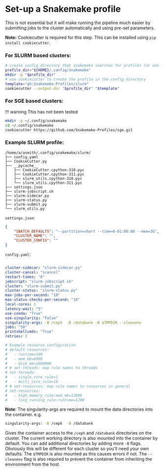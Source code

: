 
# Set-up a Snakemake profile

This is not essential but it will make running the pipeline much easier by submitting jobs to the cluster automatically and using pre-set parameters.

**Note:** Cookiecutter is required for this step. This can be installed using `pip install cookiecutter`.


### For SLURM based clusters:

```bash
# create config directory that snakemake searches for profiles (or use something else)
profile_dir="${HOME}/.config/snakemake"
mkdir -p "$profile_dir"
# use cookiecutter to create the profile in the config directory
template="gh:Snakemake-Profiles/slurm"
cookiecutter --output-dir "$profile_dir" "$template"
```

### For SGE based clusters:

!!! warning
    This has not been tested

```bash
mkdir -p ~/.config/snakemake
cd ~/.config/snakemake
cookiecutter https://github.com/Snakemake-Profiles/sge.git
```

### Example SLURM profile:

```
/home/a/asmith/.config/snakemake/slurm/
├── config.yaml
├── CookieCutter.py
├── __pycache__
│   ├── CookieCutter.cpython-310.pyc
│   ├── CookieCutter.cpython-311.pyc
│   ├── slurm_utils.cpython-310.pyc
│   └── slurm_utils.cpython-311.pyc
├── settings.json
├── slurm-jobscript.sh
├── slurm-sidecar.py
├── slurm-status.py
├── slurm-submit.py
└── slurm_utils.py
```

`settings.json`:

```json
{
    "SBATCH_DEFAULTS": "--partition=short --time=0-01:00:00 --mem=3G",
    "CLUSTER_NAME": "",
    "CLUSTER_CONFIG": ""
}
```

`config.yaml`:

```yaml

cluster-sidecar: "slurm-sidecar.py"
cluster-cancel: "scancel"
restart-times: "0"
jobscript: "slurm-jobscript.sh"
cluster: "slurm-submit.py"
cluster-status: "slurm-status.py"
max-jobs-per-second: "10"
max-status-checks-per-second: "10"
local-cores: 1
latency-wait: "5"
use-conda: "True"
use-singularity: "False"
singularity-args: -B /ceph  -B /databank -B $TMPDIR --cleanenv
jobs: "50"
printshellcmds: "True"
retries: 3

# Example resource configuration
# default-resources:
#   - runtime=100
#   - mem_mb=6000
#   - disk_mb=1000000
# # set-threads: map rule names to threads
# set-threads:
#   - single_core_rule=1
#   - multi_core_rule=10
# # set-resources: map rule names to resources in general
# set-resources:
#   - high_memory_rule:mem_mb=12000
#   - long_running_rule:runtime=1200

```

**Note**: The singularity-args are required to mount the data directories into the container. e.g.

```bash
singularity-args: -B /ceph  -B /databank
```

Gives the container access to the `/ceph` and `/databank` directories on the cluster. The current working directory is also mounted into the container by default. You can add additional directories by adding more `-B` flags. Obviously this will be different for each cluster so you'll need your own defaults. The `$TMPDIR` is also mounted as this causes errors if not. The `--cleanenv` flag is also required to prevent the container from inheriting the environment from the host.
